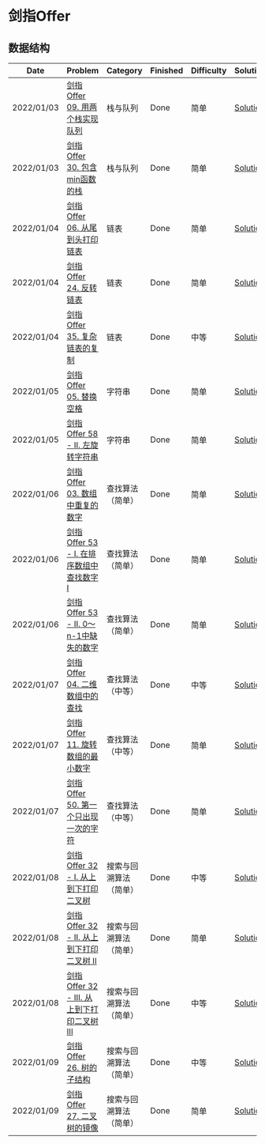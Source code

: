 # 剑指Offer

## 数据结构
|  Date   |  Problem  | Category | Finished | Difficulty | Solution |
|  ----  | ----  | ----   | ----  | ----  | ----  |
| 2022/01/03 | [剑指 Offer 09. 用两个栈实现队列](https://leetcode-cn.com/problems/yong-liang-ge-zhan-shi-xian-dui-lie-lcof/)  | 栈与队列 |  Done | 简单 | [Solution](./src/offer/CQueue.java)  |
| 2022/01/03 | [剑指 Offer 30. 包含min函数的栈](https://leetcode-cn.com/problems/bao-han-minhan-shu-de-zhan-lcof/)  | 栈与队列 |  Done | 简单 | [Solution](./src/offer/MinStack.java)  |
| 2022/01/04 | [剑指 Offer 06. 从尾到头打印链表](https://leetcode-cn.com/problems/cong-wei-dao-tou-da-yin-lian-biao-lcof/)  | 链表 |  Done | 简单 | [Solution](./src/offer/PrintReverseLinkedList.java)  |
| 2022/01/04 | [剑指 Offer 24. 反转链表](https://leetcode-cn.com/problems/fan-zhuan-lian-biao-lcof/)  | 链表 |  Done | 简单 | [Solution](./src/offer/ReverseLinkedList.java)  |
| 2022/01/04 | [剑指 Offer 35. 复杂链表的复制](https://leetcode-cn.com/problems/fu-za-lian-biao-de-fu-zhi-lcof/)  | 链表 |  Done | 中等 | [Solution](./src/offer/CopyRandomList.java)  |
| 2022/01/05 | [剑指 Offer 05. 替换空格](https://leetcode-cn.com/problems/ti-huan-kong-ge-lcof/)  | 字符串 |  Done | 简单 | [Solution](./src/offer/ReplaceSpace.java)  |
| 2022/01/05 | [剑指 Offer 58 - II. 左旋转字符串](https://leetcode-cn.com/problems/zuo-xuan-zhuan-zi-fu-chuan-lcof/)  | 字符串 |  Done | 简单 | [Solution](./src/offer/LeftRotateString.java)  |
| 2022/01/06 | [剑指 Offer 03. 数组中重复的数字](https://leetcode-cn.com/problems/shu-zu-zhong-zhong-fu-de-shu-zi-lcof/)  | 查找算法（简单） |  Done | 简单 | [Solution](./src/offer/FindRepeatNumber.java)  |
| 2022/01/06 | [剑指 Offer 53 - I. 在排序数组中查找数字 I](https://leetcode-cn.com/problems/zai-pai-xu-shu-zu-zhong-cha-zhao-shu-zi-lcof/)  | 查找算法（简单） |  Done | 简单 | [Solution](./src/offer/CountRepeatElement.java)  |
| 2022/01/06 | [剑指 Offer 53 - II. 0～n-1中缺失的数字](https://leetcode-cn.com/problems/que-shi-de-shu-zi-lcof/)  | 查找算法（简单） |  Done | 简单 | [Solution](./src/offer/MissingNumber.java)  |
| 2022/01/07 | [剑指 Offer 04. 二维数组中的查找](https://leetcode-cn.com/problems/er-wei-shu-zu-zhong-de-cha-zhao-lcof/)  | 查找算法（中等） |  Done | 中等 | [Solution](./src/offer/FindNumberIn2DArray.java)  |
| 2022/01/07 | [剑指 Offer 11. 旋转数组的最小数字](https://leetcode-cn.com/problems/xuan-zhuan-shu-zu-de-zui-xiao-shu-zi-lcof/)  | 查找算法（中等） |  Done | 简单 | [Solution](./src/offer/RotateArrayAndGetMin.java)  |
| 2022/01/07 | [剑指 Offer 50. 第一个只出现一次的字符](https://leetcode-cn.com/problems/di-yi-ge-zhi-chu-xian-yi-ci-de-zi-fu-lcof/)  | 查找算法（中等） |  Done | 简单 | [Solution](./src/offer/FirstUniqueChar.java)  |
| 2022/01/08 | [剑指 Offer 32 - I. 从上到下打印二叉树](https://leetcode-cn.com/problems/cong-shang-dao-xia-da-yin-er-cha-shu-lcof/)  | 搜索与回溯算法（简单） |  Done | 中等 | [Solution](./src/offer/PrintTree.java)  |
| 2022/01/08 | [剑指 Offer 32 - II. 从上到下打印二叉树 II](https://leetcode-cn.com/problems/cong-shang-dao-xia-da-yin-er-cha-shu-ii-lcof/)  | 搜索与回溯算法（简单） |  Done | 简单 | [Solution](./src/offer/PrintNodeAsLayer.java)  |
| 2022/01/08 | [剑指 Offer 32 - III. 从上到下打印二叉树 III](https://leetcode-cn.com/problems/cong-shang-dao-xia-da-yin-er-cha-shu-iii-lcof/)  | 搜索与回溯算法（简单） |  Done | 中等 | [Solution](./src/offer/PrintTreeAsToggleOrder.java)  |
| 2022/01/09 | [剑指 Offer 26. 树的子结构](https://leetcode-cn.com/problems/shu-de-zi-jie-gou-lcof/)  | 搜索与回溯算法（简单） |  Done | 中等 | [Solution](./src/offer/SubStructure.java)  |
| 2022/01/09 | [剑指 Offer 27. 二叉树的镜像](https://leetcode-cn.com/problems/er-cha-shu-de-jing-xiang-lcof/)  | 搜索与回溯算法（简单） |  Done | 简单 | [Solution](./src/offer/MirrorTree.java)  |
